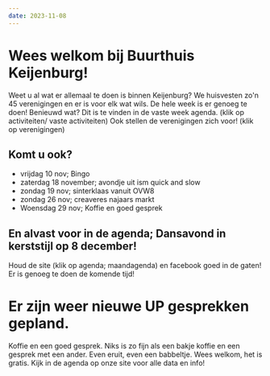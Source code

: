 ```yaml
---
date: 2023-11-08
---
```


# Wees welkom bij Buurthuis Keijenburg!

Weet u al wat er allemaal te doen is binnen Keijenburg?
We huisvesten zo'n 45 verenigingen en er is voor elk wat wils. De hele week is er genoeg te doen!
Benieuwd wat? Dit is te vinden in de vaste week agenda. (klik op activiteiten/ vaste activiteiten)
Ook stellen de verenigingen zich voor! (klik op verenigingen)

## Komt u ook?

-   vrijdag 10 nov; Bingo
-   zaterdag 18 november; avondje uit ism quick and slow
-   zondag 19 nov; sinterklaas vanuit OVW8
-   zondag 26 nov; creaveres najaars markt
-   Woensdag 29 nov; Koffie en goed gesprek

## En alvast voor in de agenda; Dansavond in kerststijl op 8 december!

Houd de site (klik op agenda; maandagenda) en facebook goed in de gaten! Er is genoeg te doen de komende tijd!

# Er zijn weer nieuwe UP gesprekken gepland.

Koffie en een goed gesprek. Niks is zo fijn als een bakje koffie en een gesprek met een ander. Even eruit, even een babbeltje.
Wees welkom, het is gratis. Kijk in de agenda op onze site voor alle data en info!
